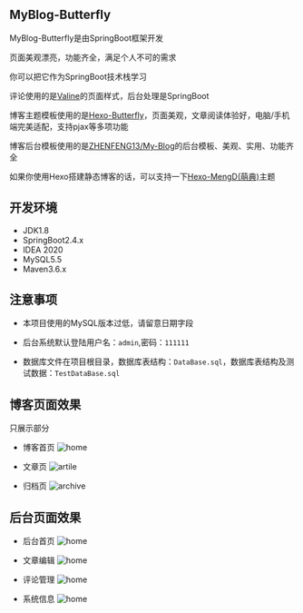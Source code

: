## MyBlog-Butterfly

MyBlog-Butterfly是由SpringBoot框架开发

页面美观漂亮，功能齐全，满足个人不可的需求

你可以把它作为SpringBoot技术栈学习

评论使用的是[Valine](https://Valine.js.org)的页面样式，后台处理是SpringBoot

博客主题模板使用的是[Hexo-Butterfly](https://github.com/jerryc127/hexo-theme-butterfly)，页面美观，文章阅读体验好，电脑/手机端完美适配，支持pjax等多项功能

博客后台模板使用的是[ZHENFENG13/My-Blog](https://github.com/ZHENFENG13/My-Blog/)的后台模板、美观、实用、功能齐全

如果你使用Hexo搭建静态博客的话，可以支持一下[Hexo-MengD(萌典)](https://github.com/lete114/hexo-theme-MengD)主题

## 开发环境

- JDK1.8
- SpringBoot2.4.x
- IDEA 2020
- MySQL5.5
- Maven3.6.x

## 注意事项

- 本项目使用的MySQL版本过低，请留意日期字段

- 后台系统默认登陆用户名：`admin`,密码：`111111`

- 数据库文件在项目根目录，数据库表结构：`DataBase.sql`，数据库表结构及测试数据：`TestDataBase.sql`

## 博客页面效果

只展示部分

- 博客首页
![home](https://cdn.jsdelivr.net/gh/lete114/CDN/MyBlog/home.png)

- 文章页
![artile](https://cdn.jsdelivr.net/gh/lete114/CDN/MyBlog/artile.png)

- 归档页
![archive](https://cdn.jsdelivr.net/gh/lete114/CDN/MyBlog/archive.png)

## 后台页面效果

- 后台首页
![home](https://cdn.jsdelivr.net/gh/lete114/CDN/MyBlog/admin/home.png)

- 文章编辑
![home](https://cdn.jsdelivr.net/gh/lete114/CDN/MyBlog/admin/edit.png)

- 评论管理
![home](https://cdn.jsdelivr.net/gh/lete114/CDN/MyBlog/admin/comment.png)

- 系统信息
![home](https://cdn.jsdelivr.net/gh/lete114/CDN/MyBlog/admin/config.png)
